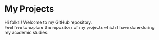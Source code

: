 # My Projects

Hi folks!! Welcome to my GitHub repository.   
Feel free to explore the repository of my projects which I have done during my academic studies.
